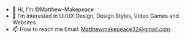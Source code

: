 - 👋 Hi, I’m @Matthew-Makepeace
- 👀 I’m interested in UI/UX Design, Design Styles, Video Games and Websites.
- 📫 How to reach me Email: Matthewmakepeace32@gmail.com.

<!---
Matthew-Makepeace/Matthew-Makepeace is a ✨ special ✨ repository because its `README.md` (this file) appears on your GitHub profile.
You can click the Preview link to take a look at your changes.
--->
